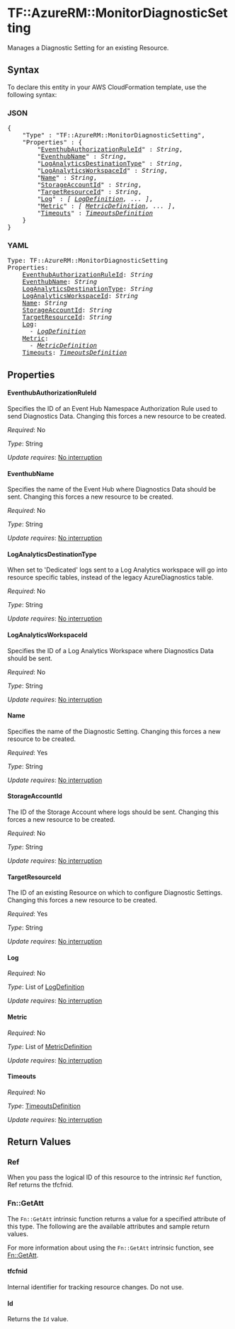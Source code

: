 # TF::AzureRM::MonitorDiagnosticSetting

Manages a Diagnostic Setting for an existing Resource.

## Syntax

To declare this entity in your AWS CloudFormation template, use the following syntax:

### JSON

<pre>
{
    "Type" : "TF::AzureRM::MonitorDiagnosticSetting",
    "Properties" : {
        "<a href="#eventhubauthorizationruleid" title="EventhubAuthorizationRuleId">EventhubAuthorizationRuleId</a>" : <i>String</i>,
        "<a href="#eventhubname" title="EventhubName">EventhubName</a>" : <i>String</i>,
        "<a href="#loganalyticsdestinationtype" title="LogAnalyticsDestinationType">LogAnalyticsDestinationType</a>" : <i>String</i>,
        "<a href="#loganalyticsworkspaceid" title="LogAnalyticsWorkspaceId">LogAnalyticsWorkspaceId</a>" : <i>String</i>,
        "<a href="#name" title="Name">Name</a>" : <i>String</i>,
        "<a href="#storageaccountid" title="StorageAccountId">StorageAccountId</a>" : <i>String</i>,
        "<a href="#targetresourceid" title="TargetResourceId">TargetResourceId</a>" : <i>String</i>,
        "<a href="#log" title="Log">Log</a>" : <i>[ <a href="logdefinition.md">LogDefinition</a>, ... ]</i>,
        "<a href="#metric" title="Metric">Metric</a>" : <i>[ <a href="metricdefinition.md">MetricDefinition</a>, ... ]</i>,
        "<a href="#timeouts" title="Timeouts">Timeouts</a>" : <i><a href="timeoutsdefinition.md">TimeoutsDefinition</a></i>
    }
}
</pre>

### YAML

<pre>
Type: TF::AzureRM::MonitorDiagnosticSetting
Properties:
    <a href="#eventhubauthorizationruleid" title="EventhubAuthorizationRuleId">EventhubAuthorizationRuleId</a>: <i>String</i>
    <a href="#eventhubname" title="EventhubName">EventhubName</a>: <i>String</i>
    <a href="#loganalyticsdestinationtype" title="LogAnalyticsDestinationType">LogAnalyticsDestinationType</a>: <i>String</i>
    <a href="#loganalyticsworkspaceid" title="LogAnalyticsWorkspaceId">LogAnalyticsWorkspaceId</a>: <i>String</i>
    <a href="#name" title="Name">Name</a>: <i>String</i>
    <a href="#storageaccountid" title="StorageAccountId">StorageAccountId</a>: <i>String</i>
    <a href="#targetresourceid" title="TargetResourceId">TargetResourceId</a>: <i>String</i>
    <a href="#log" title="Log">Log</a>: <i>
      - <a href="logdefinition.md">LogDefinition</a></i>
    <a href="#metric" title="Metric">Metric</a>: <i>
      - <a href="metricdefinition.md">MetricDefinition</a></i>
    <a href="#timeouts" title="Timeouts">Timeouts</a>: <i><a href="timeoutsdefinition.md">TimeoutsDefinition</a></i>
</pre>

## Properties

#### EventhubAuthorizationRuleId

Specifies the ID of an Event Hub Namespace Authorization Rule used to send Diagnostics Data. Changing this forces a new resource to be created.

_Required_: No

_Type_: String

_Update requires_: [No interruption](https://docs.aws.amazon.com/AWSCloudFormation/latest/UserGuide/using-cfn-updating-stacks-update-behaviors.html#update-no-interrupt)

#### EventhubName

Specifies the name of the Event Hub where Diagnostics Data should be sent. Changing this forces a new resource to be created.

_Required_: No

_Type_: String

_Update requires_: [No interruption](https://docs.aws.amazon.com/AWSCloudFormation/latest/UserGuide/using-cfn-updating-stacks-update-behaviors.html#update-no-interrupt)

#### LogAnalyticsDestinationType

When set to 'Dedicated' logs sent to a Log Analytics workspace will go into resource specific tables, instead of the legacy AzureDiagnostics table.

_Required_: No

_Type_: String

_Update requires_: [No interruption](https://docs.aws.amazon.com/AWSCloudFormation/latest/UserGuide/using-cfn-updating-stacks-update-behaviors.html#update-no-interrupt)

#### LogAnalyticsWorkspaceId

Specifies the ID of a Log Analytics Workspace where Diagnostics Data should be sent.

_Required_: No

_Type_: String

_Update requires_: [No interruption](https://docs.aws.amazon.com/AWSCloudFormation/latest/UserGuide/using-cfn-updating-stacks-update-behaviors.html#update-no-interrupt)

#### Name

Specifies the name of the Diagnostic Setting. Changing this forces a new resource to be created.

_Required_: Yes

_Type_: String

_Update requires_: [No interruption](https://docs.aws.amazon.com/AWSCloudFormation/latest/UserGuide/using-cfn-updating-stacks-update-behaviors.html#update-no-interrupt)

#### StorageAccountId

The ID of the Storage Account where logs should be sent. Changing this forces a new resource to be created.

_Required_: No

_Type_: String

_Update requires_: [No interruption](https://docs.aws.amazon.com/AWSCloudFormation/latest/UserGuide/using-cfn-updating-stacks-update-behaviors.html#update-no-interrupt)

#### TargetResourceId

The ID of an existing Resource on which to configure Diagnostic Settings. Changing this forces a new resource to be created.

_Required_: Yes

_Type_: String

_Update requires_: [No interruption](https://docs.aws.amazon.com/AWSCloudFormation/latest/UserGuide/using-cfn-updating-stacks-update-behaviors.html#update-no-interrupt)

#### Log

_Required_: No

_Type_: List of <a href="logdefinition.md">LogDefinition</a>

_Update requires_: [No interruption](https://docs.aws.amazon.com/AWSCloudFormation/latest/UserGuide/using-cfn-updating-stacks-update-behaviors.html#update-no-interrupt)

#### Metric

_Required_: No

_Type_: List of <a href="metricdefinition.md">MetricDefinition</a>

_Update requires_: [No interruption](https://docs.aws.amazon.com/AWSCloudFormation/latest/UserGuide/using-cfn-updating-stacks-update-behaviors.html#update-no-interrupt)

#### Timeouts

_Required_: No

_Type_: <a href="timeoutsdefinition.md">TimeoutsDefinition</a>

_Update requires_: [No interruption](https://docs.aws.amazon.com/AWSCloudFormation/latest/UserGuide/using-cfn-updating-stacks-update-behaviors.html#update-no-interrupt)

## Return Values

### Ref

When you pass the logical ID of this resource to the intrinsic `Ref` function, Ref returns the tfcfnid.

### Fn::GetAtt

The `Fn::GetAtt` intrinsic function returns a value for a specified attribute of this type. The following are the available attributes and sample return values.

For more information about using the `Fn::GetAtt` intrinsic function, see [Fn::GetAtt](https://docs.aws.amazon.com/AWSCloudFormation/latest/UserGuide/intrinsic-function-reference-getatt.html).

#### tfcfnid

Internal identifier for tracking resource changes. Do not use.

#### Id

Returns the <code>Id</code> value.

